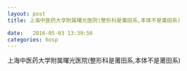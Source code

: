 ```yaml
--- 
layout: post 
title: 上海中医药大学附属曙光医院(整形科是莆田系,本体不是莆田系)

date:   2016-05-03 13:39:56 
categories: hosp 
--- 
```

   
上海中医药大学附属曙光医院(整形科是莆田系,本体不是莆田系)
